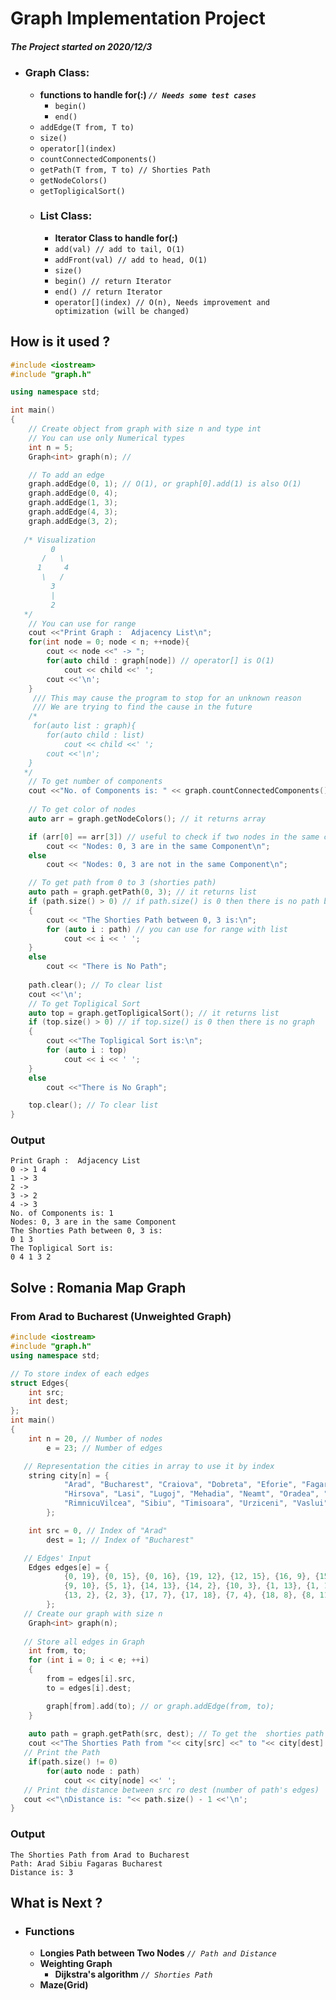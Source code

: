 # Graph Implementation Project
##### **The Project started on 2020/12/3**

* ### Graph Class:
    * **functions to handle for(:) *`// Needs some test cases`***
      * `begin()`
      * `end()`
    * `addEdge(T from, T to)`
    * `size()`
    * `operator[](index)`
    * `countConnectedComponents()`
    * `getPath(T from, T to) // Shorties Path`
    * `getNodeColors()`
    * `getTopligicalSort()` 
    * ### List Class:
      * **Iterator Class to handle for(:)**
      * `add(val) // add to tail, O(1)`
      * `addFront(val) // add to head, O(1)`
      * `size()`
      * `begin() // return Iterator`
      * `end() // return Iterator`
      * `operator[](index) // O(n), Needs improvement and optimization (will be changed)`

## How is it used ? 
```c++
#include <iostream>
#include "graph.h"

using namespace std;

int main()
{
    // Create object from graph with size n and type int
    // You can use only Numerical types
    int n = 5;
    Graph<int> graph(n); // 

    // To add an edge
    graph.addEdge(0, 1); // O(1), or graph[0].add(1) is also O(1)
    graph.addEdge(0, 4);
    graph.addEdge(1, 3);
    graph.addEdge(4, 3);
    graph.addEdge(3, 2);
   
   /* Visualization
         0
       /   \
      1     4
       \   /
         3
         |
         2
   */
    // You can use for range
    cout <<"Print Graph :  Adjacency List\n";
    for(int node = 0; node < n; ++node){
        cout << node <<" -> ";
        for(auto child : graph[node]) // operator[] is O(1)
            cout << child <<' ';
        cout <<'\n';
    }
     /// This may cause the program to stop for an unknown reason
     /// We are trying to find the cause in the future
    /* 
     for(auto list : graph){
        for(auto child : list)
            cout << child <<' ';
        cout <<'\n';
    }
   */
    // To get number of components
    cout <<"No. of Components is: " << graph.countConnectedComponents() <<'\n';
    
    // To get color of nodes
    auto arr = graph.getNodeColors(); // it returns array

    if (arr[0] == arr[3]) // useful to check if two nodes in the same component, O(1)
        cout << "Nodes: 0, 3 are in the same Component\n";
    else
        cout << "Nodes: 0, 3 are not in the same Component\n";

    // To get path from 0 to 3 (shorties path)
    auto path = graph.getPath(0, 3); // it returns list
    if (path.size() > 0) // if path.size() is 0 then there is no path between 0, 3
    {
        cout << "The Shorties Path between 0, 3 is:\n";
        for (auto i : path) // you can use for range with list
            cout << i << ' ';
    }
    else
        cout << "There is No Path";
    
    path.clear(); // To clear list
    cout <<'\n';
    // To get Topligical Sort
    auto top = graph.getTopligicalSort(); // it returns list
    if (top.size() > 0) // if top.size() is 0 then there is no graph
    {
        cout <<"The Topligical Sort is:\n";
        for (auto i : top)
            cout << i << ' ';
    }
    else
        cout <<"There is No Graph";

    top.clear(); // To clear list
}
```
### Output
```
Print Graph :  Adjacency List
0 -> 1 4
1 -> 3
2 ->
3 -> 2
4 -> 3
No. of Components is: 1
Nodes: 0, 3 are in the same Component
The Shorties Path between 0, 3 is:
0 1 3
The Topligical Sort is:
0 4 1 3 2
```
## Solve : Romania Map Graph
### From Arad to Bucharest (Unweighted Graph)

```c++
#include <iostream>
#include "graph.h"
using namespace std;

// To store index of each edges
struct Edges{
    int src;
    int dest;
};
int main()
{
    int n = 20, // Number of nodes
        e = 23; // Number of edges

   // Representation the cities in array to use it by index
    string city[n] = {
            "Arad", "Bucharest", "Craiova", "Dobreta", "Eforie", "Fagaras", "Giurglu",
            "Hirsova", "Lasi", "Lugoj", "Mehadia", "Neamt", "Oradea", "Pitesti",
            "RimnicuVilcea", "Sibiu", "Timisoara", "Urziceni", "Vaslui", "Zerind"
        };

    int src = 0, // Index of "Arad"
        dest = 1; // Index of "Bucharest"

   // Edges' Input
    Edges edges[e] = {
            {0, 19}, {0, 15}, {0, 16}, {19, 12}, {12, 15}, {16, 9}, {15, 5}, {15, 14},
            {9, 10}, {5, 1}, {14, 13}, {14, 2}, {10, 3}, {1, 13}, {1, 17}, {1, 6},
            {13, 2}, {2, 3}, {17, 7}, {17, 18}, {7, 4}, {18, 8}, {8, 11}
        }; 
   // Create our graph with size n
    Graph<int> graph(n);
    
   // Store all edges in Graph
    int from, to;
    for (int i = 0; i < e; ++i)
    {
        from = edges[i].src,
        to = edges[i].dest;

        graph[from].add(to); // or graph.addEdge(from, to);
    }
    
    auto path = graph.getPath(src, dest); // To get the  shorties path from src to dest
    cout <<"The Shorties Path from "<< city[src] <<" to "<< city[dest] <<"\nPath: ";
   // Print the Path
    if(path.size() != 0)
        for(auto node : path)
            cout << city[node] <<' ';
   // Print the distance between src ro dest (number of path's edges)
   cout <<"\nDistance is: "<< path.size() - 1 <<'\n';
}
```
### Output
```
The Shorties Path from Arad to Bucharest
Path: Arad Sibiu Fagaras Bucharest
Distance is: 3
```
## What is Next ?

* ### Functions
  * **Longies Path between Two Nodes** *`// Path and Distance`*
  * **Weighting Graph**
    * **Dijkstra's algorithm** *`// Shorties Path`* 
  * **Maze(Grid)** 
